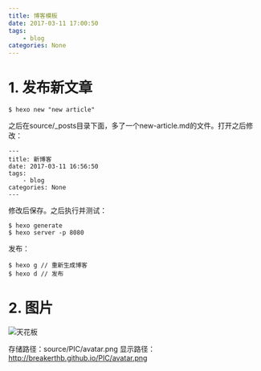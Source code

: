 ```yaml
---
title: 博客模板
date: 2017-03-11 17:00:50
tags:
	- blog
categories: None
---
```


# 1. 发布新文章

	$ hexo new "new article"
	
之后在source/_posts目录下面，多了一个new-article.md的文件。打开之后修改：

	---
	title: 新博客
	date: 2017-03-11 16:56:50
	tags:
		- blog
	categories: None
	---

修改后保存。之后执行并测试：

	$ hexo generate
	$ hexo server -p 8080
	
发布：

	$ hexo g // 重新生成博客
    $ hexo d // 发布
    
# 2. 图片

![天花板](http://breakerthb.github.io/PIC/avatar.png)

存储路径：source/PIC/avatar.png
显示路径：<http://breakerthb.github.io/PIC/avatar.png>




